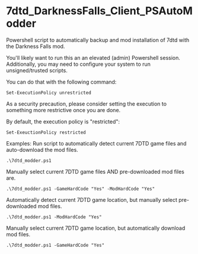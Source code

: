 # 7dtd_DarknessFalls_Client_PSAutoModder
Powershell script to automatically backup and mod installation of 7dtd with the Darkness Falls mod.

You'll likely want to run this an an elevated (admin) Powershell session. Additionally, you may need to configure your system to run unsigned/trusted scripts. 

You can do that with the following command:
```
Set-ExecutionPolicy unrestricted
```

As a security precaution, please consider setting the execution to something more restrictive once you are done.

By default, the execution policy is "restricted":
```
Set-ExeuctionPolicy restricted
```

Examples:
Run script to automatically detect current 7DTD game files and auto-download the mod files.
```
.\7dtd_modder.ps1
```

Manually select current 7DTD game files AND pre-downloaded mod files are.
```
.\7dtd_modder.ps1 -GameHardCode "Yes" -ModHardCode "Yes"
```

Automatically detect current 7DTD game location, but manually select pre-downloaded mod files.
```
.\7dtd_modder.ps1 -ModHardCode "Yes"
```

Manually select current 7DTD game location, but automatically download mod files.
```
.\7dtd_modder.ps1 -GameHardCode "Yes"
```
